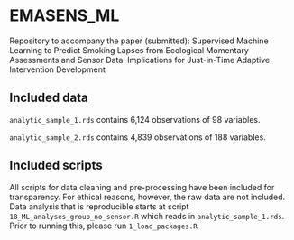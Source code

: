 # EMASENS_ML

Repository to accompany the paper (submitted): Supervised Machine Learning to Predict Smoking Lapses from Ecological Momentary Assessments and Sensor Data: Implications for Just-in-Time Adaptive Intervention Development

## Included data

`analytic_sample_1.rds` contains 6,124 observations of 98 variables.

`analytic_sample_2.rds` contains 4,839 observations of 188 variables.

## Included scripts

All scripts for data cleaning and pre-processing have been included for transparency. For ethical reasons, however, the raw data are not included. Data analysis that is reproducible starts at script `18_ML_analyses_group_no_sensor.R` which reads in `analytic_sample_1.rds`. Prior to running this, please run `1_load_packages.R`
